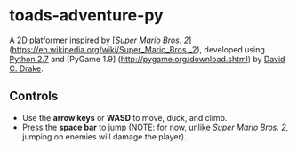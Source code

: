 toads-adventure-py
==================

A 2D platformer inspired by [_Super Mario Bros. 2_]
(https://en.wikipedia.org/wiki/Super_Mario_Bros._2), developed using
[Python 2.7](http://python.org/download/) and [PyGame 1.9]
(http://pygame.org/download.shtml) by [David C. Drake](http://davidcdrake.com).

Controls
--------
* Use the **arrow keys** or **WASD** to move, duck, and climb.
* Press the **space bar** to jump (NOTE: for now, unlike _Super Mario Bros. 2_,
jumping on enemies will damage the player).
